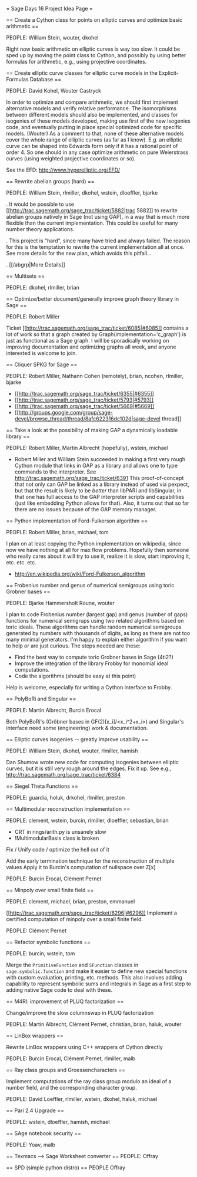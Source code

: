 = Sage Days 16 Project Idea Page =


  
== Create a Cython class for points on elliptic curves and optimize basic arithmetic ==

PEOPLE: William Stein, wouter, dkohel

  Right now basic arithmetic on elliptic curves is way too slow.  It could be sped up by moving the point class to Cython, and possibly by using better formulas for arithmetic, e.g., using projective coordinates. 

== Create elliptic curve classes for elliptic curve models in the Explicit-Formulas Database ==

PEOPLE: David Kohel, Wouter Castryck

  In order to optimize and compare arithmetic, we should first implement alternative models and verify relative performance.  The isomorphisms between different models should also be implemented, and classes for isogenies of these models developed, making use first of the new isogenies code, and eventually putting in place special optimized code for specific models.
(Wouter) As a comment to that, none of these alternative models cover the whole range of elliptic curves (as far as I know). E.g. an elliptic curve can be shaped into Edwards form only if it has a rational point of order 4. So one should in any case optimize arithmetic on pure Weierstrass curves (using weighted projective coordinates or so).

See the EFD: http://www.hyperelliptic.org/EFD/

== Rewrite abelian groups (hard) ==

PEOPLE: William Stein, rlmiller, dkohel, wstein, dloeffler, bjarke

  . It would be possible to use [[http://trac.sagemath.org/sage_trac/ticket/5882|trac 5882]] to rewrite abelian groups natively in Sage (not using GAP), in a way that is much more flexible than the current implementation.  This could be useful for many number theory applications.   

  . This project is "hard", since many have tried and always failed. The reason for this is the temptation to rewrite the current implementation all at once. See more details for the new plan, which avoids this pitfall...

  . [[/abgrp|More Details]]

== Multisets ==

PEOPLE: dkohel, rlmiller, brian

== Optimize/better document/generally improve graph theory library in Sage ==

PEOPLE: Robert Miller

  Ticket [[http://trac.sagemath.org/sage_trac/ticket/6085|#6085]] contains a lot of work so that a graph created by Graph(implementation='c_graph') is just as functional as a Sage graph. I will be sporadically working on improving documentation and optimizing graphs all week, and anyone interested is welcome to join.

== Cliquer SPKG for Sage ==

PEOPLE: Robert Miller, Nathann Cohen (remotely), brian, ncohen, rlmiller, bjarke

 * [[http://trac.sagemath.org/sage_trac/ticket/6355|#6355]]
  * [[http://trac.sagemath.org/sage_trac/ticket/5793|#5793]]
  * [[http://trac.sagemath.org/sage_trac/ticket/5669|#5669]]
 * [[http://groups.google.com/group/sage-devel/browse_thread/thread/8afc622316dc102d|sage-devel thread]]

== Take a look at the possibility of making GAP a dynamically loadable library ==

PEOPLE: Robert Miller, Martin Albrecht (hopefully), wstein, michael

  * Robert Miller and William Stein succeeded in making a first very rough Cython module that links in GAP as a library and allows one to type commands to the interpreter.  See http://trac.sagemath.org/sage_trac/ticket/6391   This proof-of-concept that not only can GAP be linked as a library instead of used via pexpect, but that the result is likely to be  *better* than libPARI and libSingular, in that one has full access to the GAP interpreter scripts and capabilities (just like embedding Python allows for that).   Also, it turns out that so far there are no issues because of the GAP memory manager. 

== Python implementation of Ford-Fulkerson algorithm ==

PEOPLE: Robert Miller, brian, michael, tom

I plan on at least copying the Python implementation on wikipedia, since now we have nothing at all for max flow problems. Hopefully then someone who really cares about it will try to use it, realize it is slow, start improving it, etc. etc. etc.

 * http://en.wikipedia.org/wiki/Ford-Fulkerson_algorithm

== Frobenius number and genus of numerical semigroups using toric Grobner bases ==

PEOPLE: Bjarke Hammersholt Roune, wouter

  I plan to code Frobenius number (largest gap) and genus (number of gaps) functions for numerical semigrups using two related algorithms based on toric ideals. These algorithms can handle random numerical semigroups generated by numbers with thousands of digits, as long as there are not too many minimal generators. I'm happy to explain either algorithm if you want to help or are just curious. The steps needed are these:

   * Find the best way to compute toric Grobner bases in Sage (4ti2?)
   * Improve the integration of the library Frobby for monomial ideal computations.
   * Code the algorithms (should be easy at this point)

  Help is welcome, especially for writing a Cython interface to Frobby.

== PolyBoRi and Singular ==

PEOPLE: Martin Albrecht, Burcin Erocal

Both PolyBoRi's (Gröbner bases in GF(2)[x_i]/<x_i^2+x_i>) and Singular's interface need some (engineering) work & documentation.

== Elliptic curves isogenies -- greatly improve usability ==

PEOPLE: William Stein, dkohel, wouter, rlmiller, hamish

Dan Shumow wrote new code for computing isogenies between elliptic curves, but it is still very rough around the edges.  Fix it up.  See e.g., http://trac.sagemath.org/sage_trac/ticket/6384

== Siegel Theta Functions ==

PEOPLE: guardia, holuk, drkohel, rlmiller, preston
 

== Multimodular reconstruction implementation ==

PEOPLE: clement, wstein, burcin, rlmiller, dloeffler, sebastian, brian

   * CRT in rings/arith.py is unsanely slow
   * !MultimodularBasis class is broken

Fix / Unify code / optimize the hell out of it

Add the early termination technique for the reconstruction of multiple values
Apply it to Burcin's computation of nullspace over Z[x]

PEOPLE: Burcin Erocal, Clément Pernet

== Minpoly over small finite field ==

PEOPLE: clement, michael, brian, preston, emmanuel

[[http://trac.sagemath.org/sage_trac/ticket/6296|#6296]]
Implement a certified computation of minpoly over a small finite field.

PEOPLE: Clément Pernet

== Refactor symbolic functions ==

PEOPLE: burcin, wstein, tom

Merge the `PrimitiveFunction` and `SFunction` classes in `sage.symbolic.function` and make it easier to define new special functions with custom evaluation, printing, etc. methods. This also involves adding capability to represent symbolic sums and integrals in Sage as a first step to adding native Sage code to deal with these.


== M4RI: improvement of PLUQ factorization ==

Change/improve the slow columnswap in PLUQ factorization

PEOPLE: Martin Albrecht, Clément Pernet, christian, brian, haluk, wouter

== LinBox wrappers ==

Rewrite LinBox wrappers using C++ wrappers of Cython directly

PEOPLE: Burcin Erocal, Clément Pernet, rlmiller, malb

== Ray class groups and Groessencharacters ==

Implement computations of the ray class group modulo an ideal of a number field, and the corresponding character group.

PEOPLE: David Loeffler, rlmiller, wstein, dkohel, haluk, michael


== Pari 2.4 Upgrade ==

  PEOPLE: wstein, dloeffler, hamish, michael

== SAge notebook security ==

  PEOPLE: Yoav, malb

== Texmacs --> Sage Worksheet converter ==
  PEOPLE: Offray

== SPD (simple python distro) ==
  PEOPLE Offray
